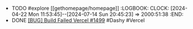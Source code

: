 - TODO #explore [[gethomepage/homepage]]
  :LOGBOOK:
  CLOCK: [2024-04-22 Mon 11:53:45]--[2024-07-14 Sun 20:45:23] =>  2000:51:38
  :END:
- DONE [[BUG] Build Failed Vercel #1499](https://github.com/Lissy93/dashy/issues/1499#issuecomment-1981014703) #Dashy #Vercel